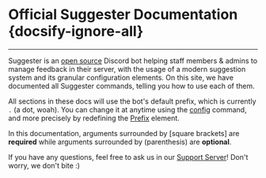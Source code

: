 # Official Suggester Documentation {docsify-ignore-all}
---
Suggester is an [open source](https://github.com/Suggester/Suggester) Discord bot helping staff members & admins to manage feedback in their server, with the usage of a modern suggestion system and its granular configuration elements. On this site, we have documented all Suggester commands, telling you how to use each of them.

All sections in these docs will use the bot's default prefix, which is currently `.` (a dot, woah). You can change it at anytime using the [config](/config/configuration.md) command, and more precisely by redefining the [Prefix](/config/prefix.md) element.

In this documentation, arguments surrounded by [square brackets] are __required__ while arguments surrounded by (parenthesis) are __optional__.

If you have any questions, feel free to ask us in our [Support Server](https://discord.gg/G5pEdUp)! Don't worry, we don't bite :)
